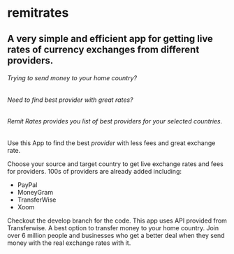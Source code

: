 # remitrates

## A very simple and efficient app for getting live rates of currency exchanges from different providers.

###### Trying to send money to your home country?
###### Need to find best provider with great rates?
###### Remit Rates provides you list of best providers for your selected countries.

Use this App to find the best *provider* with less fees and great exchange rate.

Choose your source and target country to get live exchange rates and fees for providers.
100s of providers are already added including:

- PayPal
- MoneyGram
- TransferWise
- Xoom

Checkout the develop branch for the code. 
This app uses API provided from Transferwise. A best option to transfer money to your home country. 
Join over 6 million people and businesses who get a better deal when they send money with the real exchange rates with it.
